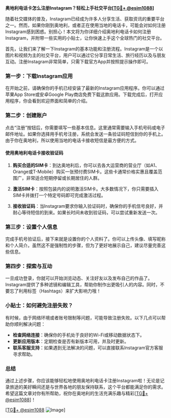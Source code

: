 **奥地利电话卡怎么注册Instagram？轻松上手社交平台[[TG💪+ @esim1088](https://t.me/s/esim1088)]**

随着社交媒体的普及，Instagram已经成为许多人分享生活、获取资讯的重要平台之一。然而，如果你刚到奥地利，或者正在使用当地的电话卡，可能会对如何注册Instagram感到困惑。别担心！本文将为你详细介绍奥地利电话卡如何注册Instagram，并附带一些实用的小贴士，让你快速上手这个全球热门的社交平台。

首先，让我们来了解一下Instagram的基本功能和注册流程。Instagram是一个以图片和视频为主的社交平台，用户可以通过它分享日常生活、旅行经历以及与朋友互动。注册Instagram非常简单，只需下载官方App并按照提示操作即可。

### 第一步：下载Instagram应用

在开始之前，请确保你的手机已经安装了最新的Instagram应用程序。你可以通过苹果App Store或安卓Google Play商店免费下载这款应用。下载完成后，打开应用程序，你会看到欢迎界面和简单的介绍。

### 第二步：创建账户

点击“注册”按钮后，你需要填写一些基本信息。这里通常需要输入手机号码或电子邮件地址。如果你选择用手机号注册，系统会发送一条验证码短信到你的手机上。由于你在奥地利，所以使用当地的电话卡接收短信是最方便的方式。

#### 使用奥地利电话卡接收验证码

1. **购买合适的SIM卡**：到达奥地利后，你可以去各大运营商的营业厅（如A1、Orange或T-Mobile）购买一张预付费SIM卡。这些卡通常价格实惠且覆盖范围广，非常适合短期停留或长期居住的人群。
   
2. **激活SIM卡**：按照包装内的说明激活SIM卡。大多数情况下，你只需要插入SIM卡并拨打一个特定号码即可完成激活过程。

3. **接收验证码**：当Instagram要求你输入验证码时，确保你的手机信号良好，并耐心等待短信的到来。如果长时间未收到验证码，可以尝试重新发送一次。

### 第三步：设置个人信息

完成手机号验证后，接下来就是设置你的个人资料了。你可以上传头像、填写昵称和个人简介。虽然这不是强制性的步骤，但为了更好地展示自己，建议尽量完善这些信息。

### 第四步：探索与互动

一旦成功登录，你就可以开始浏览动态、关注好友以及发布自己的作品了。Instagram提供了多种滤镜和编辑工具，帮助你制作出更吸引人的内容。同时，不要忘了利用标签（Hashtags）来扩大影响力哦！

### 小贴士：如何避免注册失败？

有时候，由于网络环境或者账号限制等问题，可能导致注册失败。以下几点可以帮助你顺利解决问题：

- **检查网络连接**：确保你的手机处于良好的Wi-Fi或移动数据状态下。
- **更新应用版本**：定期检查是否有新版本可用，并及时更新。
- **联系客服支持**：如果遇到无法解决的问题，可以直接联系Instagram官方客服寻求帮助。

### 总结

通过上述步骤，你应该能够轻松地使用奥地利电话卡注册Instagram啦！无论是记录旅途的美好瞬间还是与世界各地的朋友保持联系，这个平台都能满足你的需求。希望这篇文章对你有所帮助，祝你在奥地利的生活充满乐趣与精彩[[TG💪+ @esim1088](https://t.me/s/esim1088)]！

[[TG💪+ @esim1088](https://t.me/s/esim1088) ![Image](https://i.postimg.cc/4NQfJmqS/Snipaste-2025-05-13-00-14-12.png)]